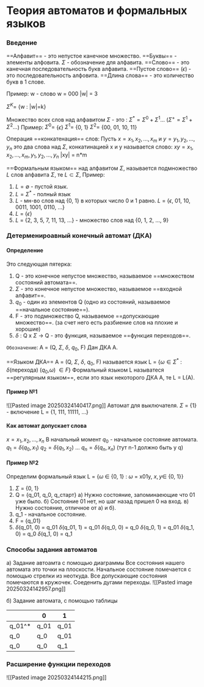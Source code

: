 # Теория автоматов и формальных языков
### Введение
==Алфавит== - это непустое канечное множество.
==Буквы== - элементы алфовита.
$\Sigma$ - обозначение для алфавита.
==Слово== - это канечная последовательность букв алфавита.
==Пустое слово== ($\epsilon$) - это последовательность алфовита.
==Длина слова== - это количество букв в 1 слове.

Пример:
	w - слово
	w = 000
	|w| = 3 

$\Sigma^K =$ {w : |w|=k} 

Множество всех слов над алфавитом $\Sigma$ - это :  $\Sigma^* = \Sigma^0 + \Sigma^1 ...$  ($\Sigma^+ = \Sigma^1 + \Sigma^2 ...$)
Пример:
	$\Sigma^0 =$ {$\epsilon$}
	$\Sigma^1 =$ {0, 1}
	$\Sigma^2 =$ {00, 01, 10, 11}

Операция ==конкатенация== слов:
Пусть $x = x_1,x_2,...,x_m$  и   $y = y_1,y_2,...,y_n$
это два слова над $\Sigma$, конкатинацией x и y называется слово:
$xy = x_1,x_2,...,x_m,y_1,y_2,...,y_n$
|xy| = n\*m

==Формальным языком== над алфавитом $\Sigma$, называется подмножество $L$ слов алфавита $\Sigma$, те $L \subset \Sigma,$ 
Пример:
1) $L = \emptyset$ - пустой язык.
2) $L = \Sigma^*$ - полный язык
3) $L$ - мн-во слов над {0, 1} в которых число 0 и 1 равно.
   $L$ = {$\epsilon$, 01, 10, 0011, 1001, 0110, ...}
4) $L$ = {$\epsilon$}
5) $L$ = {2, 3, 5, 7, 11, 13, ...} - множество слов над {0, 1, 2, ..., 9}


### Детерменироавный конечный автомат (ДКА)
#### Определение
Это следующая пятерка:
1) Q - это конечное непустое множество, называемое ==множеством состояний автомата==.
2) $\Sigma$ - это конечное непустое множество, называемое ==входной алфавит==.
3) $q_0$ - один из элементов Q (одно из состояний, называемое ==начальное состояние==).
4) F - это подмножество Q, называемое ==допускающие множество==. (за счет него есть разбиение слов на плохие и хорошие)
5) $\delta$ : Q x $\Sigma$ -> Q - это функция, называемое ==функция переходов==.

`Обозначение`:   A = (Q, $\Sigma$, $\delta$, $q_0$, F)
Дан ДКА А.

==Языком ДКА==  A = (Q, $\Sigma$, $\delta$, $q_0$, F) называется язык L = {$\omega \in \Sigma^*$ :  $\delta$(перехода) ($q_0$,$\omega$) $\in F$}
Формальный языком L называтеся ==регулярным языком==, если это язык некоторого ДКА А, те L = L(A).
#### Пример №1
 ![[Pasted image 20250324140417.png]]
 Автомат для выключателя.
 $\Sigma$ = {1} - включение
 L = {1, 111, 11111, ...}

#### Как автомат допускает слова
$x = x_1,x_2, ..., x_n$
В начальный момент $q_0$ - начальное состояние автомата.
$q_1 = \delta(q_0, x_1)$
$q_2 = \delta(q_1, x_2)$
...
$q_n = \delta(q_n, x_n)$ (тут n-1 должно быть у q)

#### Пример №2
Определим формальный язык L = {$\omega$ $\in$ {0, 1} : $\omega$ = x01y, $x, y\in$ {0, 1}}
1) $\Sigma$ = {0, 1}
2) Q = {q_01, q_0, q_старт}
   а) Нужно состояние, запоминаеющие что 01 уже было.
   б) Состояние 01 нет, но шаг назад пришел 0 на вход.
   в) Нужно состояние, отличное от а) и б).
3) q_1 - начальное состояние.
4) F = {q_01}
5) $\delta$(q_01, 0) = q_01
   $\delta$(q_01, 1) = q_01
   $\delta$(q_0, 0) = q_0
   $\delta$(q_0, 1) = q_01
   $\delta$(q_1, 0) = q_0
   $\delta$(q_1, 0) = q_1

### Способы задания автоматов
а) Задание автоамта с помощью диаграммы
	Все состояния нашего автомата это точки на плоскости.
	Начальное состояние помечается с помощью стрелки из неоткуда.
	Все допускающие состояния помечаются в кружочек.
	Соеденить дугами переходы.
![[Pasted image 20250324142957.png]]



б) Задание автомата, с помощью таблицы

|        | 0    | 1    |
| ------ | ---- | ---- |
| q_01^* | q_01 | q_01 |
| q_0    | q_0  | q_01 |
| q_0    | q_0  | q_1  |

### Расширение функции переходов
![[Pasted image 20250324144215.png]]


